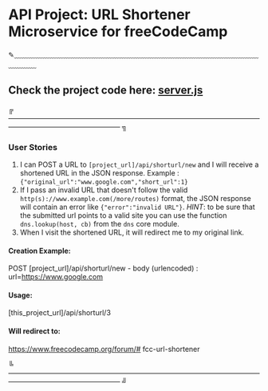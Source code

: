 # API Project: URL Shortener Microservice for freeCodeCamp
✎﹏﹏﹏﹏﹏﹏﹏﹏﹏﹏﹏﹏﹏﹏﹏﹏﹏﹏﹏﹏﹏﹏﹏﹏﹏﹏﹏﹏﹏﹏﹏﹏﹏﹏﹏﹏﹏﹏﹏
## Check the project code here: [server.js](server.js)



╔ ———————————————————————————————————————————————————— ╗


### User Stories

1. I can POST a URL to `[project_url]/api/shorturl/new` and I will receive a shortened URL in the JSON response. Example : `{"original_url":"www.google.com","short_url":1}`
2. If I pass an invalid URL that doesn't follow the valid `http(s)://www.example.com(/more/routes)` format, the JSON response will contain an error like `{"error":"invalid URL"}`. *HINT*: to be sure that the submitted url points to a valid site you can use the function `dns.lookup(host, cb)` from the `dns` core module.
3. When I visit the shortened URL, it will redirect me to my original link.


#### Creation Example:

POST [project_url]/api/shorturl/new - body (urlencoded) :  url=https://www.google.com

#### Usage:

[this_project_url]/api/shorturl/3

#### Will redirect to:

https://www.freecodecamp.org/forum/# fcc-url-shortener

╚ ———————————————————————————————————————————————————— ╝
